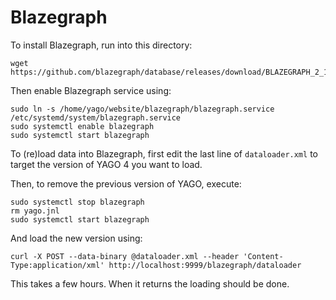Blazegraph
==========

To install Blazegraph, run into this directory:
```
wget https://github.com/blazegraph/database/releases/download/BLAZEGRAPH_2_1_6_RC/blazegraph.jar
```

Then enable Blazegraph service using:
```
sudo ln -s /home/yago/website/blazegraph/blazegraph.service /etc/systemd/system/blazegraph.service
sudo systemctl enable blazegraph
sudo systemctl start blazegraph
```

To (re)load data into Blazegraph, first edit the last line of `dataloader.xml` to target the version of YAGO 4 you want to load.

Then, to remove the previous version of YAGO, execute:
```
sudo systemctl stop blazegraph
rm yago.jnl
sudo systemctl start blazegraph
```

And load the new version using:
```
curl -X POST --data-binary @dataloader.xml --header 'Content-Type:application/xml' http://localhost:9999/blazegraph/dataloader
```

This takes a few hours. When it returns the loading should be done.